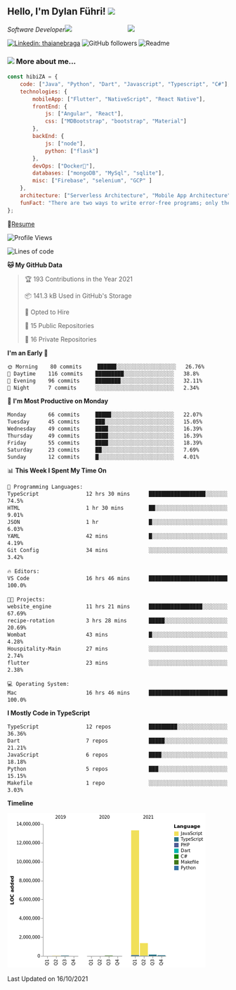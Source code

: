 <h2>Hello, I'm Dylan Führi! <img src="https://media.giphy.com/media/12oufCB0MyZ1Go/giphy.gif" width="50"></h2>
<img align='right' src="https://media.giphy.com/media/836HiJc7pgzy8iNXCn/giphy.gif" width="230">
<p><em>Software Developer</a><img src="https://media.giphy.com/media/WUlplcMpOCEmTGBtBW/giphy.gif" width="30"> 
</em></p>

[![Linkedin: thaianebraga](https://img.shields.io/badge/-Dylan-blue?style=flat-square&logo=Linkedin&logoColor=white&link=https://www.linkedin.com/in/dylan-fuhri/)](https://www.linkedin.com/in/dylan-fuhri/)
![GitHub followers](https://img.shields.io/github/followers/HibiZA?style=social)
![Readme](https://github.com/HibiZA/HibiZA/workflows/Readme/badge.svg)

### <img src="https://media.giphy.com/media/VgCDAzcKvsR6OM0uWg/giphy.gif" width="50"> More about me...  

```javascript
const hibiZA = {
    code: ["Java", "Python", "Dart", "Javascript", "Typescript", "C#"],
    technologies: {
        mobileApp: ["Flutter", "NativeScript", "React Native"],
        frontEnd: {
            js: ["Angular", "React"],
            css: ["MDBootstrap", "bootstrap", "Material"]
        },
        backEnd: {
            js: ["node"],
            python: ["flask"]
        },
        devOps: ["Docker🐳"],
        databases: ["mongoDB", "MySql", "sqlite"],
        misc: ["Firebase", "selenium", "GCP" ]
    },
    architecture: ["Serverless Architecture", "Mobile App Architecture"],
    funFact: "There are two ways to write error-free programs; only the third one works"
};
```
📝[Resume](https://drive.google.com/file/d/1RjxKCcvUeoyYgnL_eCwQ9zay77Ayr0Xu/view?usp=sharing)
<!--START_SECTION:waka-->
![Profile Views](http://img.shields.io/badge/Profile%20Views-0-blue)

![Lines of code](https://img.shields.io/badge/From%20Hello%20World%20I%27ve%20Written-1.9%20million%20lines%20of%20code-blue)

**🐱 My GitHub Data** 

> 🏆 193 Contributions in the Year 2021
 > 
> 📦 141.3 kB Used in GitHub's Storage 
 > 
> 💼 Opted to Hire
 > 
> 📜 15 Public Repositories 
 > 
> 🔑 16 Private Repositories  
 > 
**I'm an Early 🐤** 

```text
🌞 Morning    80 commits     ██████░░░░░░░░░░░░░░░░░░░   26.76% 
🌆 Daytime    116 commits    █████████░░░░░░░░░░░░░░░░   38.8% 
🌃 Evening    96 commits     ████████░░░░░░░░░░░░░░░░░   32.11% 
🌙 Night      7 commits      ░░░░░░░░░░░░░░░░░░░░░░░░░   2.34%

```
📅 **I'm Most Productive on Monday** 

```text
Monday       66 commits     █████░░░░░░░░░░░░░░░░░░░░   22.07% 
Tuesday      45 commits     ███░░░░░░░░░░░░░░░░░░░░░░   15.05% 
Wednesday    49 commits     ████░░░░░░░░░░░░░░░░░░░░░   16.39% 
Thursday     49 commits     ████░░░░░░░░░░░░░░░░░░░░░   16.39% 
Friday       55 commits     ████░░░░░░░░░░░░░░░░░░░░░   18.39% 
Saturday     23 commits     ██░░░░░░░░░░░░░░░░░░░░░░░   7.69% 
Sunday       12 commits     █░░░░░░░░░░░░░░░░░░░░░░░░   4.01%

```


📊 **This Week I Spent My Time On** 

```text
💬 Programming Languages: 
TypeScript               12 hrs 30 mins      ██████████████████░░░░░░░   74.5% 
HTML                     1 hr 30 mins        ██░░░░░░░░░░░░░░░░░░░░░░░   9.01% 
JSON                     1 hr                █░░░░░░░░░░░░░░░░░░░░░░░░   6.03% 
YAML                     42 mins             █░░░░░░░░░░░░░░░░░░░░░░░░   4.19% 
Git Config               34 mins             ░░░░░░░░░░░░░░░░░░░░░░░░░   3.42%

🔥 Editors: 
VS Code                  16 hrs 46 mins      █████████████████████████   100.0%

🐱‍💻 Projects: 
website_engine           11 hrs 21 mins      █████████████████░░░░░░░░   67.69% 
recipe-rotation          3 hrs 28 mins       █████░░░░░░░░░░░░░░░░░░░░   20.69% 
Wombat                   43 mins             █░░░░░░░░░░░░░░░░░░░░░░░░   4.28% 
Houspitality-Main        27 mins             ░░░░░░░░░░░░░░░░░░░░░░░░░   2.74% 
flutter                  23 mins             ░░░░░░░░░░░░░░░░░░░░░░░░░   2.38%

💻 Operating System: 
Mac                      16 hrs 46 mins      █████████████████████████   100.0%

```

**I Mostly Code in TypeScript** 

```text
TypeScript               12 repos            █████████░░░░░░░░░░░░░░░░   36.36% 
Dart                     7 repos             █████░░░░░░░░░░░░░░░░░░░░   21.21% 
JavaScript               6 repos             ████░░░░░░░░░░░░░░░░░░░░░   18.18% 
Python                   5 repos             ███░░░░░░░░░░░░░░░░░░░░░░   15.15% 
Makefile                 1 repo              ░░░░░░░░░░░░░░░░░░░░░░░░░   3.03%

```


**Timeline**

![Chart not found](https://raw.githubusercontent.com/HibiZA/HibiZA/master/charts/bar_graph.png) 


 Last Updated on 16/10/2021
<!--END_SECTION:waka-->

